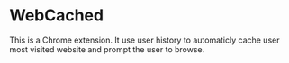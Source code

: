 # WebCached
This is a Chrome extension. It use user history to automaticly cache user most visited website and prompt the user to browse.
